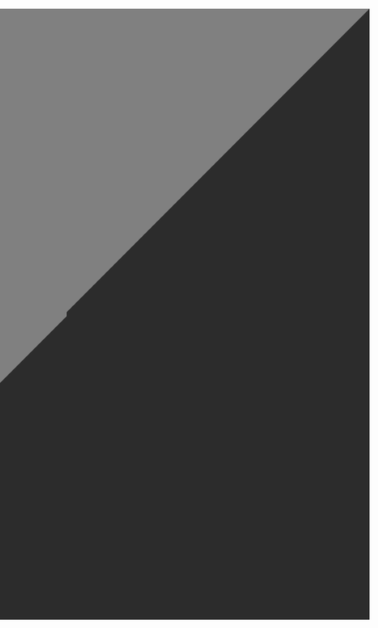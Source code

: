 <h6>

<a href="https://example.com">
  <table border="600" align=right z-index="9999">
    <tr><td> </td></tr>
  </table>
</a>

</h6>
